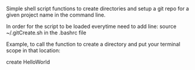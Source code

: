 Simple shell script functions to create directories and setup a git repo for a given project name in the command line.

In order for the script to be loaded everytime need to add line:
source ~/.gitCreate.sh in the .bashrc file


Example, to call the function to create a directory and put your terminal scope in that location:

create HelloWorld

